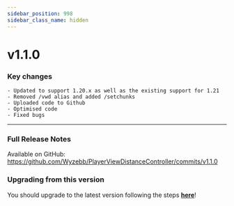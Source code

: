 ```yaml
---
sidebar_position: 998
sidebar_class_name: hidden
---
```


# v1.1.0

### Key changes

```
- Updated to support 1.20.x as well as the existing support for 1.21
- Removed /vwd alias and added /setchunks
- Uploaded code to Github
- Optimised code
- Fixed bugs
```

---

### Full Release Notes
Available on GitHub: https://github.com/Wyzebb/PlayerViewDistanceController/commits/v1.1.0

### Upgrading from this version
You should upgrade to the latest version following the steps **[here](../pvdc/migrating/1.0.0-1.1.0.md)**!